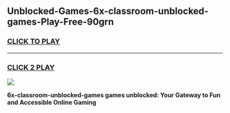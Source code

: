 
## Unblocked-Games-6x-classroom-unblocked-games-Play-Free-90grn
<h3>
<a href="https://premium76.site?title=6x-classroom-unblocked-games&ref=10A">CLICK TO PLAY</a></h3>
<hr>

<h3>
<a href="https://premium76.site?title=6x-classroom-unblocked-games&ref=10A">CLICK 2 PLAY</a>
  
</h3>

<a href="https://premium76.site?title=6x-classroom-unblocked-games&ref=10A"><img src="https://clearcache.store/games.png"></a>


**6x-classroom-unblocked-games games unblocked: Your Gateway to Fun and Accessible Online Gaming**
